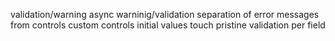 validation/warning
async warninig/validation
separation of error messages from controls
custom controls
initial values
touch
pristine
validation per field